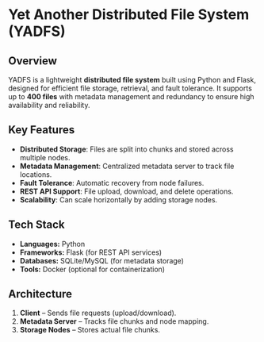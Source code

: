 # Yet Another Distributed File System (YADFS)

## Overview
YADFS is a lightweight **distributed file system** built using Python and Flask, designed for efficient file storage, retrieval, and fault tolerance. It supports up to **400 files** with metadata management and redundancy to ensure high availability and reliability.

## Key Features
- **Distributed Storage**: Files are split into chunks and stored across multiple nodes.
- **Metadata Management**: Centralized metadata server to track file locations.
- **Fault Tolerance**: Automatic recovery from node failures.
- **REST API Support**: File upload, download, and delete operations.
- **Scalability**: Can scale horizontally by adding storage nodes.

## Tech Stack
- **Languages:** Python  
- **Frameworks:** Flask (for REST API services)  
- **Databases:** SQLite/MySQL (for metadata storage)  
- **Tools:** Docker (optional for containerization)  

## Architecture
1. **Client** – Sends file requests (upload/download).
2. **Metadata Server** – Tracks file chunks and node mapping.
3. **Storage Nodes** – Stores actual file chunks.


